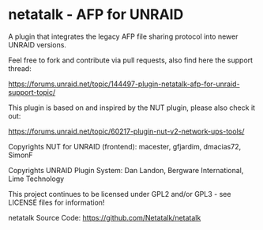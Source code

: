 # netatalk - AFP for UNRAID

A plugin that integrates the legacy AFP file sharing protocol into newer UNRAID versions.

Feel free to fork and contribute via pull requests, also find here the support thread:

https://forums.unraid.net/topic/144497-plugin-netatalk-afp-for-unraid-support-topic/

This plugin is based on and inspired by the NUT plugin, please also check it out:

https://forums.unraid.net/topic/60217-plugin-nut-v2-network-ups-tools/

Copyrights NUT for UNRAID (frontend): macester, gfjardim, dmacias72, SimonF

Copyrights UNRAID Plugin System: Dan Landon, Bergware International, Lime Technology 

This project continues to be licensed under GPL2 and/or GPL3 - see LICENSE files for information!

netatalk Source Code: https://github.com/Netatalk/netatalk
